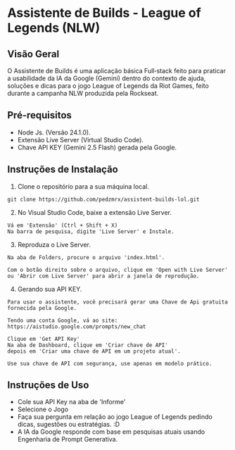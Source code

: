 # Assistente de Builds - League of Legends (NLW)

## Visão Geral
O Assistente de Builds é uma aplicação básica Full‑stack feito para praticar a usabilidade da IA da Google (Gemini) dentro do contexto de ajuda, soluções e dicas para o jogo League of Legends da Riot Games, feito durante a campanha NLW produzida pela Rockseat.

## Pré-requisitos
- Node Js. (Versão 24.1.0).
- Extensão Live Server (Virtual Studio Code).
- Chave API KEY (Gemini 2.5 Flash) gerada pela Google.

## Instruções de Instalação
1. Clone o repositório para a sua máquina local.
```
git clone https://github.com/pedzmrx/assistent-builds-lol.git
```
2. No Visual Studio Code, baixe a extensão Live Server.
```
Vá em 'Extensão' (Ctrl + Shift + X)
Na barra de pesquisa, digite 'Live Server' e Instale.
```
3. Reproduza o Live Server.
```
Na aba de Folders, procure o arquivo 'index.html'.

Com o botão direito sobre o arquivo, clique em 'Open with Live Server' ou 'Abrir com Live Server' para abrir a janela de reprodução.
```
4. Gerando sua API KEY.
```
Para usar o assistente, você precisará gerar uma Chave de Api gratuita fornecida pela Google.

Tendo uma conta Google, vá ao site: https://aistudio.google.com/prompts/new_chat

Clique em 'Get API Key'
Na aba de Dashboard, clique em 'Criar chave de API'
depois em 'Criar uma chave de API em um projeto atual'.

Use sua chave de API com segurança, use apenas em modelo prático.
```

## Instruções de Uso
- Cole sua API Key na aba de 'Informe'
- Selecione o Jogo
- Faça sua pergunta em relação ao jogo League of Legends pedindo dicas, sugestões ou estratégias. :D
- A IA da Google responde com base em pesquisas atuais usando Engenharia de Prompt Generativa.



